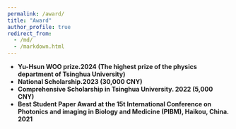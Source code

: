 ```yaml
---
permalink: /award/
title: "Award"
author_profile: true
redirect_from: 
  - /md/
  - /markdown.html
---
```

- **Yu-Hsun WOO prize.2024 (The highest prize of the physics department of Tsinghua University)**
- **National Scholarship.2023 (30,000 CNY)**
- **Comprehensive Scholarship in Tsinghua University. 2022 (5,000 CNY)**
- **Best Student Paper Award at the 15t International Conference on Photonics and imaging in Biology and Medicine (PIBM), Haikou, China. 2021**
